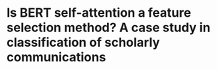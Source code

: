 # Is BERT self-attention a feature selection method? A case study in classification of scholarly communications
